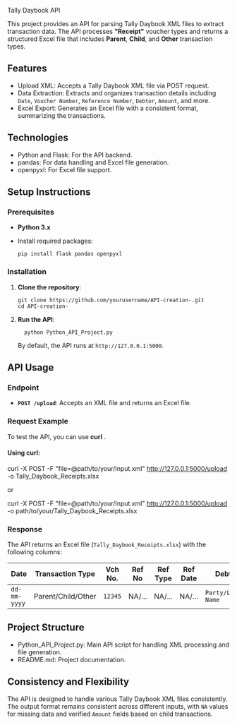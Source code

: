 Tally Daybook API

This project provides an API for parsing Tally Daybook XML files to extract transaction data. The API processes **"Receipt"** voucher types and returns a structured Excel file that includes **Parent**, **Child**, and **Other** transaction types. 

## Features
- Upload XML: Accepts a Tally Daybook XML file via POST request.
- Data Extraction: Extracts and organizes transaction details including `Date`, `Voucher Number`, `Reference Number`, `Debtor`, `Amount`, and more.
- Excel Export: Generates an Excel file with a consistent format, summarizing the transactions.

## Technologies
- Python and Flask: For the API backend.
- pandas: For data handling and Excel file generation.
- openpyxl: For Excel file support.

## Setup Instructions

### Prerequisites
- **Python 3.x**
- Install required packages:
  
      pip install flask pandas openpyxl
  

### Installation
1. **Clone the repository**:
   
       git clone https://github.com/yourusername/API-creation-.git
       cd API-creation-
   
2. **Run the API**:
  
         python Python_API_Project.py
   
   By default, the API runs at `http://127.0.0.1:5000`.

## API Usage

### Endpoint
- **`POST /upload`**: Accepts an XML file and returns an Excel file.

### Request Example
To test the API, you can use **curl** .

#### Using curl:

curl -X POST -F "file=@path/to/your/Input.xml" http://127.0.0.1:5000/upload -o Tally_Daybook_Receipts.xlsx

or 

curl -X POST -F "file=@path/to/your/Input.xml" http://127.0.0.1:5000/upload -o path/to/your/Tally_Daybook_Receipts.xlsx


### Response
The API returns an Excel file (`Tally_Daybook_Receipts.xlsx`) with the following columns:

| Date       | Transaction Type | Vch No. | Ref No | Ref Type | Ref Date | Debtor           | Ref Amount | Amount | Particulars       | Vch Type | Amount Verified |
|------------|------------------|---------|--------|----------|----------|------------------|------------|--------|--------------------|----------|-----------------|
| `dd-mm-yyyy` | Parent/Child/Other | `12345` | NA/...  | NA/...    | NA/...    | `Party/Ledger Name` | NA/...      | `1000` | `Party/Ledger Name` | `Receipt` | Yes/No |

## Project Structure
- Python_API_Project.py: Main API script for handling XML processing and file generation.
- README.md: Project documentation.


## Consistency and Flexibility
The API is designed to handle various Tally Daybook XML files consistently. The output format remains consistent across different inputs, with `NA` values for missing data and verified `Amount` fields based on child transactions.

